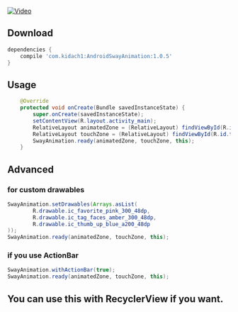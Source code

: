

[![Video](/SwayAnim2.gif)](https://www.youtube.com/watch?v=vyBPNVYK6JU&feature=youtu.be)


## Download

```build.gradle
dependencies {
    compile 'com.kidach1:AndroidSwayAnimation:1.0.5'
}
```


## Usage

```YourActivity.java
    @Override
    protected void onCreate(Bundle savedInstanceState) {
        super.onCreate(savedInstanceState);
        setContentView(R.layout.activity_main);
        RelativeLayout animatedZone = (RelativeLayout) findViewById(R.id.animatedLayout);
        RelativeLayout touchZone = (RelativeLayout) findViewById(R.id.touchedLayout);
        SwayAnimation.ready(animatedZone, touchZone, this);
    }
```

## Advanced

### for custom drawables

```YourActivity.java
SwayAnimation.setDrawables(Arrays.asList(
        R.drawable.ic_favorite_pink_300_48dp,
        R.drawable.ic_tag_faces_amber_300_48dp,
        R.drawable.ic_thumb_up_blue_a200_48dp
));
SwayAnimation.ready(animatedZone, touchZone, this);
```

### if you use ActionBar

```YourActivity.java
SwayAnimation.withActionBar(true);
SwayAnimation.ready(animatedZone, touchZone, this);
```


## You can use this with RecyclerView if you want.
